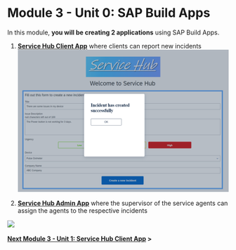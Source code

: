 # Module 3 - Unit 0: SAP Build Apps  

In this module, **you will be creating 2 applications** using SAP Build Apps.
1. **[Service Hub Client App](./Service%20Hub%20Client%20App/Readme.md)** where clients can report new incidents 
![](/documentation/SAP%20Build%20Apps/Service%20Hub%20Client%20App/screenshots/Picture68.png)

2. **[Service Hub Admin App](./Service%20Hub%20Admin%20App/Readme.md)** where the supervisor of the service agents can assign the agents to the respective incidents

![](/documentation/images/Picture200.png)

**[Next Module 3 - Unit 1: Service Hub Client App](./Service%20Hub%20Client%20App/Readme.md) >**
